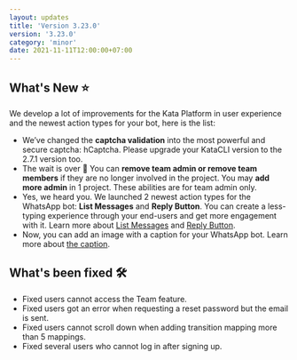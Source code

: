 ```yaml
---
layout: updates
title: 'Version 3.23.0'
version: '3.23.0'
category: 'minor'
date: 2021-11-11T12:00:00+07:00
---
```


## What's New ⭐️

We develop a lot of improvements for the Kata Platform in user experience and the newest action types for your bot, here is the list:

-   We’ve changed the **captcha validation** into the most powerful and secure captcha: hCaptcha. Please upgrade your KataCLI version to the 2.7.1 version too.
-   The wait is over 🎉 You can **remove team admin or remove team members** if they are no longer involved in the project. You may **add more admin** in 1 project. These abilities are for team admin only.
-   Yes, we heard you. We launched 2 newest action types for the WhatsApp bot: **List Messages** and **Reply Button**. You can create a less-typing experience through your end-users and get more engagement with it. Learn more about [List Messages](https://docs.kata.ai/channels/whatsapp/#-new--list-message) and [Reply Button](https://docs.kata.ai/channels/whatsapp/#-new--reply-button).
-   Now, you can add an image with a caption for your WhatsApp bot. Learn more about [the caption](https://docs.kata.ai/channels/whatsapp/#image-and-image-with-caption).

## What's been fixed 🛠

-   Fixed users cannot access the Team feature.
-   Fixed users got an error when requesting a reset password but the email is sent.
-   Fixed users cannot scroll down when adding transition mapping more than 5 mappings.
-   Fixed several users who cannot log in after signing up.
